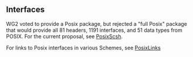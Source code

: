 ## Interfaces

WG2 voted to provide a Posix package, but rejected a "full Posix" package that would provide all 81
headers, 1191 interfaces, and 51 data types from POSIX.
For the current proposal, see
[PosixScsh](http://htmlpreview.github.io?https://bitbucket.org/cowan/r7rs-wg1-infra/raw/default/PosixScsh.html).

For links to Posix interfaces in various Schemes, see [PosixLinks](PosixLinks.md)
